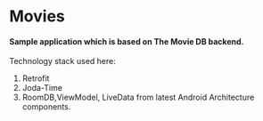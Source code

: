 # Movies
<h4>Sample application which is based on The Movie DB backend.</h4>

Technology stack used here:
1. Retrofit
2. Joda-Time
4. RoomDB,ViewModel, LiveData from latest Android Architecture components.

